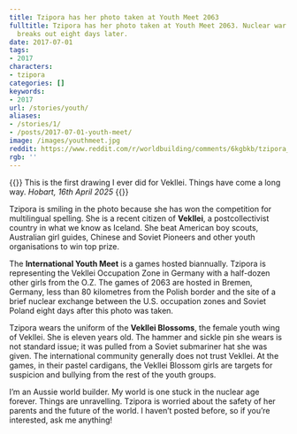 ```yaml
---
title: Tzipora has her photo taken at Youth Meet 2063
fulltitle: Tzipora has her photo taken at Youth Meet 2063. Nuclear war in Germany
  breaks out eight days later.
date: 2017-07-01
tags:
- 2017
characters:
- tzipora
categories: []
keywords:
- 2017
url: /stories/youth/
aliases:
- /stories/1/
- /posts/2017-07-01-youth-meet/
image: /images/youthmeet.jpg
reddit: https://www.reddit.com/r/worldbuilding/comments/6kgbkb/tzipora_has_her_photo_taken_at_youth_meet_2063/
rgb: ''
---
```

{{<note advice>}}
This is the first drawing I ever did for Vekllei. Things have come a long way. *Hobart, 16th April 2025*
{{</note>}}

Tzipora is smiling in the photo because she has won the competition for multilingual spelling. She is a recent citizen of **Vekllei**, a postcollectivist country in what we know as Iceland. She beat American boy scouts, Australian girl guides, Chinese and Soviet Pioneers and other youth organisations to win top prize.

The **International Youth Meet** is a games hosted biannually. Tzipora is representing the Vekllei Occupation Zone in Germany with a half-dozen other girls from the O.Z. The games of 2063 are hosted in Bremen, Germany, less than 80 kilometres from the Polish border and the site of a brief nuclear exchange between the U.S. occupation zones and Soviet Poland eight days after this photo was taken.

Tzipora wears the uniform of the **Vekllei Blossoms**, the female youth wing of Vekllei. She is eleven years old. The hammer and sickle pin she wears is not standard issue; it was pulled from a Soviet submariner hat she was given. The international community generally does not trust Vekllei. At the games, in their pastel cardigans, the Vekllei Blossom girls are targets for suspicion and bullying from the rest of the youth groups.

I’m an Aussie world builder. My world is one stuck in the nuclear age forever. Things are unravelling. Tzipora is worried about the safety of her parents and the future of the world. I haven’t posted before, so if you’re interested, ask me anything!

